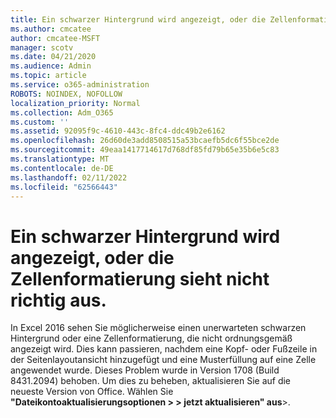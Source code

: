 ```yaml
---
title: Ein schwarzer Hintergrund wird angezeigt, oder die Zellenformatierung sieht nicht richtig aus.
ms.author: cmcatee
author: cmcatee-MSFT
manager: scotv
ms.date: 04/21/2020
ms.audience: Admin
ms.topic: article
ms.service: o365-administration
ROBOTS: NOINDEX, NOFOLLOW
localization_priority: Normal
ms.collection: Adm_O365
ms.custom: ''
ms.assetid: 92095f9c-4610-443c-8fc4-ddc49b2e6162
ms.openlocfilehash: 26d60de3add8508515a53bcaefb5dc6f55bce2de
ms.sourcegitcommit: 49eaa1417714617d768df85fd79b65e35b6e5c83
ms.translationtype: MT
ms.contentlocale: de-DE
ms.lasthandoff: 02/11/2022
ms.locfileid: "62566443"
---
```

# <a name="a-black-background-appears-or-cell-formatting-doesnt-look-right"></a>Ein schwarzer Hintergrund wird angezeigt, oder die Zellenformatierung sieht nicht richtig aus.

In Excel 2016 sehen Sie möglicherweise einen unerwarteten schwarzen Hintergrund oder eine Zellenformatierung, die nicht ordnungsgemäß angezeigt wird. Dies kann passieren, nachdem eine Kopf- oder Fußzeile in der Seitenlayoutansicht hinzugefügt und eine Musterfüllung auf eine Zelle angewendet wurde. Dieses Problem wurde in Version 1708 (Build 8431.2094) behoben. Um dies zu beheben, aktualisieren Sie auf die neueste Version von Office. Wählen Sie **"****Dateikontoaktualisierungsoptionen** \> \> **jetzt aktualisieren****" aus**\>.
  

